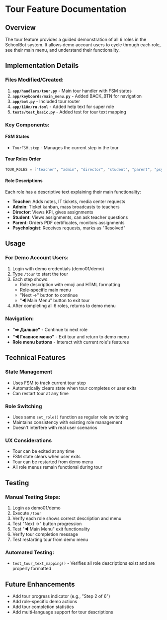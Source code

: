 # Tour Feature Documentation

## Overview
The tour feature provides a guided demonstration of all 6 roles in the SchoolBot system. It allows demo account users to cycle through each role, see their main menu, and understand their functionality.

## Implementation Details

### Files Modified/Created:
1. **`app/handlers/tour.py`** - Main tour handler with FSM states
2. **`app/keyboards/main_menu.py`** - Added BACK_BTN for navigation
3. **`app/bot.py`** - Included tour router
4. **`app/i18n/ru.toml`** - Added help text for super role
5. **`tests/test_basic.py`** - Added test for tour text mapping

### Key Components:

#### FSM States
- `TourFSM.step` - Manages the current step in the tour

#### Tour Roles Order
```python
TOUR_ROLES = ["teacher", "admin", "director", "student", "parent", "psych"]
```

#### Role Descriptions
Each role has a descriptive text explaining their main functionality:
- **Teacher**: Adds notes, IT tickets, media center requests
- **Admin**: Ticket kanban, mass broadcasts to teachers
- **Director**: Views KPI, gives assignments
- **Student**: Views assignments, can ask teacher questions
- **Parent**: Orders PDF certificates, monitors assignments
- **Psychologist**: Receives requests, marks as "Resolved"

## Usage

### For Demo Account Users:
1. Login with demo credentials (demo01/demo)
2. Type `/tour` to start the tour
3. Each step shows:
   - Role description with emoji and HTML formatting
   - Role-specific main menu
   - "Next →" button to continue
   - "◀️ Main Menu" button to exit tour
4. After completing all 6 roles, returns to demo menu

### Navigation:
- **"➡️ Дальше"** - Continue to next role
- **"◀️ Главное меню"** - Exit tour and return to demo menu
- **Role menu buttons** - Interact with current role's features

## Technical Features

### State Management
- Uses FSM to track current tour step
- Automatically clears state when tour completes or user exits
- Can restart tour at any time

### Role Switching
- Uses same `set_role()` function as regular role switching
- Maintains consistency with existing role management
- Doesn't interfere with real user scenarios

### UX Considerations
- Tour can be exited at any time
- FSM state clears when user exits
- Tour can be restarted from demo menu
- All role menus remain functional during tour

## Testing

### Manual Testing Steps:
1. Login as demo01/demo
2. Execute `/tour`
3. Verify each role shows correct description and menu
4. Test "Next →" button progression
5. Test "◀️ Main Menu" exit functionality
6. Verify tour completion message
7. Test restarting tour from demo menu

### Automated Testing:
- `test_tour_text_mapping()` - Verifies all role descriptions exist and are properly formatted

## Future Enhancements
- Add tour progress indicator (e.g., "Step 2 of 6")
- Add role-specific demo actions
- Add tour completion statistics
- Add multi-language support for tour descriptions
